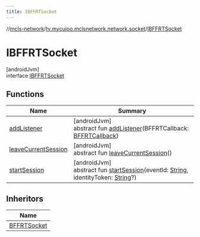 ```yaml
---
title: IBFFRTSocket
---
```

//[mcls-network](../../../index.html)/[tv.mycujoo.mclsnetwork.network.socket](../index.html)/[IBFFRTSocket](index.html)



# IBFFRTSocket



[androidJvm]\
interface [IBFFRTSocket](index.html)



## Functions


| Name | Summary |
|---|---|
| [addListener](add-listener.html) | [androidJvm]<br>abstract fun [addListener](add-listener.html)(BFFRTCallback: [BFFRTCallback](../-b-f-f-r-t-callback/index.html)) |
| [leaveCurrentSession](leave-current-session.html) | [androidJvm]<br>abstract fun [leaveCurrentSession](leave-current-session.html)() |
| [startSession](start-session.html) | [androidJvm]<br>abstract fun [startSession](start-session.html)(eventId: [String](https://kotlinlang.org/api/latest/jvm/stdlib/kotlin/-string/index.html), identityToken: [String](https://kotlinlang.org/api/latest/jvm/stdlib/kotlin/-string/index.html)?) |


## Inheritors


| Name |
|---|
| [BFFRTSocket](../-b-f-f-r-t-socket/index.html) |

